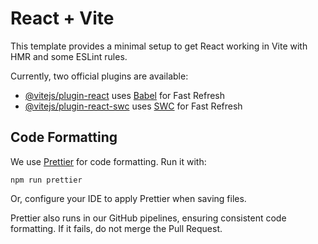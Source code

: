 # React + Vite

This template provides a minimal setup to get React working in Vite with HMR and some ESLint rules.

Currently, two official plugins are available:

- [@vitejs/plugin-react](https://github.com/vitejs/vite-plugin-react/blob/main/packages/plugin-react/README.md) uses [Babel](https://babeljs.io/) for Fast Refresh
- [@vitejs/plugin-react-swc](https://github.com/vitejs/vite-plugin-react-swc) uses [SWC](https://swc.rs/) for Fast Refresh

## Code Formatting

We use [Prettier](https://prettier.io/) for code formatting. Run it with:

```shell
npm run prettier
```

Or, configure your IDE to apply Prettier when saving files.

Prettier also runs in our GitHub pipelines, ensuring consistent code formatting. If it fails, do not merge the Pull Request.
